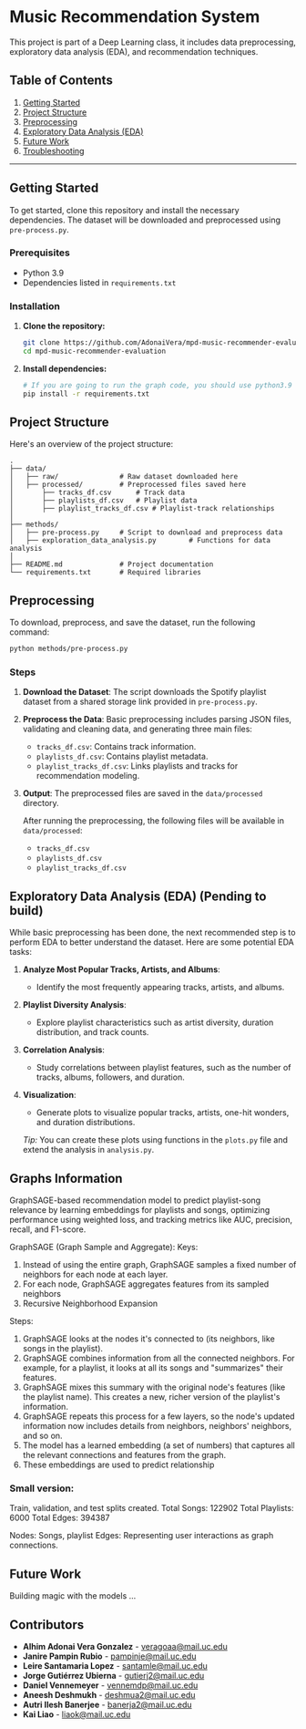 # Music Recommendation System

This project is part of a Deep Learning class, it includes data preprocessing, exploratory data analysis (EDA), and recommendation techniques. 

## Table of Contents

1. [Getting Started](#getting-started)
2. [Project Structure](#project-structure)
3. [Preprocessing](#preprocessing)
4. [Exploratory Data Analysis (EDA)](#exploratory-data-analysis)
5. [Future Work](#future-work)
6. [Troubleshooting](#troubleshooting)

---

## Getting Started

To get started, clone this repository and install the necessary dependencies. The dataset will be downloaded and preprocessed using `pre-process.py`.

### Prerequisites

- Python 3.9
- Dependencies listed in `requirements.txt`

### Installation

1. **Clone the repository:**
   ```bash
   git clone https://github.com/AdonaiVera/mpd-music-recommender-evaluation
   cd mpd-music-recommender-evaluation
   ```

2. **Install dependencies:**
   ```bash
   # If you are going to run the graph code, you should use python3.9
   pip install -r requirements.txt
   ```

## Project Structure

Here's an overview of the project structure:

```
.
├── data/
│   ├── raw/               # Raw dataset downloaded here
│   ├── processed/         # Preprocessed files saved here
│       ├── tracks_df.csv      # Track data
│       ├── playlists_df.csv   # Playlist data
│       ├── playlist_tracks_df.csv # Playlist-track relationships
│
├── methods/
│   ├── pre-process.py     # Script to download and preprocess data
│   ├── exploration_data_analysis.py        # Functions for data analysis
│
├── README.md              # Project documentation
└── requirements.txt       # Required libraries
```

## Preprocessing

To download, preprocess, and save the dataset, run the following command:

```bash
python methods/pre-process.py
```

### Steps

1. **Download the Dataset**:
   The script downloads the Spotify playlist dataset from a shared storage link provided in `pre-process.py`.

2. **Preprocess the Data**:
   Basic preprocessing includes parsing JSON files, validating and cleaning data, and generating three main files:
   - `tracks_df.csv`: Contains track information.
   - `playlists_df.csv`: Contains playlist metadata.
   - `playlist_tracks_df.csv`: Links playlists and tracks for recommendation modeling.

3. **Output**:
   The preprocessed files are saved in the `data/processed` directory.

   After running the preprocessing, the following files will be available in `data/processed`:
   - `tracks_df.csv`
   - `playlists_df.csv`
   - `playlist_tracks_df.csv`

## Exploratory Data Analysis (EDA) (Pending to build)

While basic preprocessing has been done, the next recommended step is to perform EDA to better understand the dataset. Here are some potential EDA tasks:

1. **Analyze Most Popular Tracks, Artists, and Albums**:
   - Identify the most frequently appearing tracks, artists, and albums.

2. **Playlist Diversity Analysis**:
   - Explore playlist characteristics such as artist diversity, duration distribution, and track counts.

3. **Correlation Analysis**:
   - Study correlations between playlist features, such as the number of tracks, albums, followers, and duration.

4. **Visualization**:
   - Generate plots to visualize popular tracks, artists, one-hit wonders, and duration distributions.

   *Tip:* You can create these plots using functions in the `plots.py` file and extend the analysis in `analysis.py`.


## Graphs Information
GraphSAGE-based recommendation model to predict playlist-song relevance by learning embeddings for playlists and songs, optimizing performance using weighted loss, and tracking metrics like AUC, precision, recall, and F1-score.


GraphSAGE (Graph Sample and Aggregate): 
Keys: 
1. Instead of using the entire graph, GraphSAGE samples a fixed number of neighbors for each node at each layer.
2. For each node, GraphSAGE aggregates features from its sampled neighbors
3. Recursive Neighborhood Expansion

Steps:
1. GraphSAGE looks at the nodes it's connected to (its neighbors, like songs in the playlist).
2. GraphSAGE combines information from all the connected neighbors. For example, for a playlist, it looks at all its songs and "summarizes" their features.
3. GraphSAGE mixes this summary with the original node's features (like the playlist name). This creates a new, richer version of the playlist's information.
4. GraphSAGE repeats this process for a few layers, so the node's updated information now includes details from neighbors, neighbors' neighbors, and so on.
5. The model has a learned embedding (a set of numbers) that captures all the relevant connections and features from the graph.
6. These embeddings are used to predict relationship

### Small version: 
Train, validation, and test splits created.
Total Songs: 122902
Total Playlists: 6000
Total Edges: 394387

Nodes: Songs, playlist
Edges: Representing user interactions as graph connections.

## Future Work

Building magic with the models ...

## Contributors

- **Alhim Adonai Vera Gonzalez** - [veragoaa@mail.uc.edu](mailto:veragoaa@mail.uc.edu)
- **Janire Pampin Rubio** - [pampinje@mail.uc.edu](mailto:pampinje@mail.uc.edu)
- **Leire Santamaria Lopez** - [santamle@mail.uc.edu](mailto:santamle@mail.uc.edu)
- **Jorge Gutiérrez Ubierna** - [gutierj2@mail.uc.edu](mailto:gutierj2@mail.uc.edu)
- **Daniel Vennemeyer** - [vennemdp@mail.uc.edu](mailto:vennemdp@mail.uc.edu)
- **Aneesh Deshmukh** - [deshmua2@mail.uc.edu](mailto:deshmua2@mail.uc.edu)
- **Autri Ilesh Banerjee** - [banerja2@mail.uc.edu](mailto:banerja2@mail.uc.edu)
- **Kai Liao** - [liaok@mail.uc.edu](mailto:liaok@mail.uc.edu)

